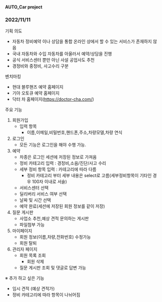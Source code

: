 #### AUTO_Car project
### 2022/11/11

기획 의도 
- 자동차 정비예약 이나 상담을 통합 온라인 상에서 할 수 있는 서비스가 존재하지 않음
- 국내 자동차와 수입 자동차를 아울러서 예약/상담을 진행
- 공식 서비스센터 뿐만 아닌 사설 공업사도 추천
- 경정비와 중정비, 사고수리 구분


벤치마킹

- 현대 블루핸즈 예약 홈페이지
- 기아 오토큐 예약 홈페이지
- 닥터 차 홈페이지(https://doctor-cha.com/)

주요 기능

1. 회원가입
   - 입력 항목
     - 이름,이메일,비밀번호,핸드폰,주소,차량모델,차량 연식
2. 로그인
   - 모든 기능은 로그인을 해야 수행 가능.
3. 예약
   - 차종은 로그인 세션에 저장된 정보로 가져옴
   - 정비 카테고리 입력 : 경정비,소음/진단/사고 수리
   - 세부 정비 항목 입력 : 카테고리에 따라 다름
     - 정비 카테고리 부터 세부 내용은 select로 고름(세부정비항목이 기타인 경우 100자 이내로 서술) 
   - 서비스센터 선택
   - 딜리버리 서비스 여부 선택
   - 날짜 및 시간 선택
   - 예약 완료(세션에 저장된 회원 정보를 같이 저장)
4. 질문 게시판
   - 사업소 추천,예상 견적 문의하는 게시판
   - 파일첨부 가능
5. 마이페이지
   - 회원 정보(이름,차량,전화번호) 수정가능
   - 회원 탈퇴
6. 관리자 페이지
   - 회원 목록 조회
     - 회원 삭제
   - 질문 게시판 조회 및 댓글로 답변 가능
   

※ 추가 하고 싶은 기능 
   - 임시 견적 (예상 견적가)
   - 정비 카테고리에 따라 항목이 나뉘어짐
